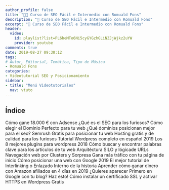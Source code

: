 ```yaml
---
author_profile: false
title: "👨‍🏫 Curso de SEO Fácil e Intermedio con Romuald Fons"
description: "🚀 Curso de SEO Fácil e Intermedio con Romuald Fons"
excerpt: "🚀 Curso de SEO Fácil e Intermedio con Romuald Fons"
header:
  video:
    id: playlist?list=PL6heMTo6Ni5cyGYGzhGLiNZJjWjkz2uYW
    provider: youtube
comments: true
date: 2019-08-27 09:30:12
tags:
# Autor, Editorial, Temática, Tipo de Música
- Romuald Fons
categories:
- Videotutorial SEO y Posicionamiento
sidebar:
- title: "Menú Videotutoriales"
  nav: vtuto
---
```


## Índice
Cómo gane 18.000 € con Adsense
¿Qué es el SEO para los furiosos?
Cómo elegir el Dominio Perfecto para tu web
¿Qué dominios posicionan mejor para el seo?
Semrush Gratis para posicionar tu web
Hosting gratis y de calidad para los furiosos
Tutorial Wordpress completo en español 2019
Los 8 mejores plugins para wordpress 2018
Cómo buscar y encontrar palabras clave para los artículos de tu web
Arquitéctura SILO y lógicade URLs
Navegación web por Clusters y Sorpresa
Gana más tráfico con tu página de inicio
Cómo posicionar una web con Google 2019
El mejor tutorial de Interlinking o Enlazado Interno de la historia
Aprender cómo ganar dinero con Amazon afiliados en 4 días en 2019
¿Quieres aparecer Primero en Google con tu blog? Haz esto!
Cómo instalar un certificado SSL y activar HTTPS en Wordpress Gratis